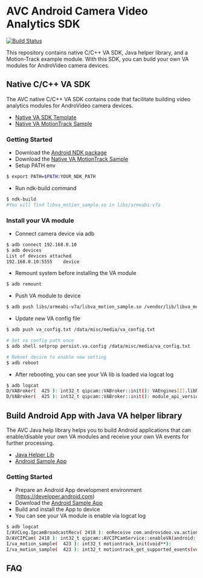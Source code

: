 # AVC Android Camera Video Analytics SDK

[![Build Status](https://api.travis-ci.org/Androvideo/AVC_VA_SDK.svg?branch=master)](https://travis-ci.org/Androvideo/AVC_VA_SDK/)

This repository contains native C/C++ VA SDK, Java helper library, and a Motion-Track example module. With this SDK, you can build your own VA modules for AndroVideo camera devices.


## Native C/C++ VA SDK

The AVC native C/C++ VA SDK contains code that facilitate building video analytics modules for AndroVideo camera devices.

- [Native VA SDK Template](https://github.com/Androvideo/AVC_VA_SDK/tree/master/Native_VA_SDK)
- [Native VA MotionTrack Sample](https://github.com/Androvideo/AVC_VA_SDK/tree/master/VA_Motion_Sample)

### Getting Started


- Download the [Android NDK package](https://developer.android.com/ndk/downloads/index.html)
- Download the [Native VA MotionTrack Sample](https://github.com/Androvideo/AVC_VA_SDK/tree/master/VA_Motion_Sample)
- Setup PATH env

```sh
$ export PATH=$PATH:YOUR_NDK_PATH
```

- Run ndk-build command

```sh
$ ndk-build
#You will find libva_motion_sample.so in libs/armeabi-v7a
```

### Install your VA module

- Connect camera device via adb

```sh
$ adb connect 192.168.0.10
$ adb devices
List of devices attached
192.168.0.10:5555    device
```

- Remount system before installing the VA module

```sh
$ adb remount
```

- Push VA module to device

```sh
$ adb push libs/armeabi-v7a/libva_motion_sample.so /vendor/lib/libva_motion_sample.so
```

- Update new VA config file

```sh
$ adb push va_config.txt /data/misc/media/va_config.txt

# Set va config path once
$ adb shell setprop persist.va.config /data/misc/media/va_config.txt

# Reboot device to enable new setting
$ adb reboot
```

- After rebooting, you can see your VA lib is loaded via logcat log

```sh
$ adb logcat
D/VABroker(  425 ): int32_t qipcam::VABroker::init(): VAEngines[2].libName = /vendor/lib/libva_motion_sample.so
D/VABroker(  425 ): int32_t qipcam::VABroker::init(): module_api_version = 0x1001
```


## Build Android App with Java VA helper library

The AVC Java help library helps you to build Android applications that can enable/disable your own VA modules and receive your own VA events for further processing.

- [Java Helper Lib](https://github.com/Androvideo/AVC_VA_SDK/tree/master/VAHelper/VAHelperLib)
- [Android Sample App](https://github.com/Androvideo/AVC_VA_SDK/tree/master/VAHelper/VASampleApp)

### Getting Started

- Prepare an Android App development environment (https://developer.android.com)
- Download the [Android Sample App](https://github.com/Androvideo/AVC_VA_SDK/tree/master/VAHelper/VASampleApp)
- Build and install the App to device
- You can see your VA module is enable via logcat log
```sh
$ adb logcat
I/AVCLog.IpcamBroadcastRecv( 2418 ): onReceive com.androvideo.va.action.USER_CONFIG
D/AVCIPCam( 2418 ): int32_t qipcam::AVCIPCamService::enableVA(android::String8, int): Enter MotionSample 1
I/va_motion_sample(  423 ): int32_t motiontrack_init(void**):
I/va_motion_sample(  423 ): int32_t motiontrack_get_supported_events(void*, int32_t*, int32_t*):

```

## FAQ
